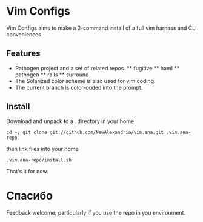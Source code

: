# Vim Configs #

Vim Configs aims to make a 2-command install of a full vim harnass and CLI conveniences.

## Features ##
*  Pathogen project and a set of related repos.
**  fugitive
**  haml
**  pathogen
**  rails
**  surround
*  The Solarized color scheme is also used for vim coding.
*  The current branch is color-coded into the prompt.

## Install ##
Download and unpack to a ```.```directory in your home.

```cd ~; git clone git://github.com/NewAlexandria/vim.ana.git .vim.ana-repo```

then link files into your home

```.vim.ana-repo/install.sh```

That's it for now.


# Спасибо #

Feedback welcome; particularly if you use the repo in you environment.
